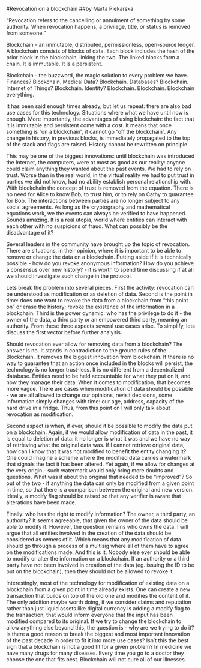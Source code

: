 #Revocation on a blockchain
##by Marta Piekarska

“Revocation refers to the cancelling or annulment of something by some authority. When revocation happens, a privilege, title, or status is removed from someone.”

Blockchain - an immutable, distributed, permissionless, open-source ledger. A blockchain consists of blocks of data. Each block includes the hash of the prior block in the blockchain, linking the two. The linked blocks form a chain. It is immutable. It is a persistent.

Blockchain - the buzzword, the magic solution to every problem we have. Finances? Blockchain. Medical Data? Blockchain. Databases? Blockchain. Internet of Things? Blockchain. Identity? Blockchain. Blockchain. Blockchain everything. 

It has been said enough times already, but let us repeat: there are also bad use cases for this technology. Situations where what we have until now is enough. More importantly, the advantages of using blockchain: the fact that it is immutable and persistent come with a cost. It means that once something is “on a blockchain”, it cannot go “off the blockchain”. Any change in history, in previous blocks, is immediately propagated to the top of the stack and flags are raised. History cannot be rewritten on principle. 

This may be one of the biggest innovations: until blockchain was introduced the Internet, the computers, were at most as good as our reality: anyone could claim anything they wanted about the past events. We had to rely on trust. Worse than in the real world, in the virtual reality we had to put trust in parties we did not know, had no ability establish personal relationship with. With blockchain the concept of trust is removed from the equation. There is no need for Alice to know Bob, to trust him, or to rely on Cathy to guarantee for Bob. The interactions between parties are no longer subject to any social agreements. As long as the cryptography and mathematical equations work, we the events can always be verified to have happened. Sounds amazing. It is a real utopia, world where entities can interact with each other with no suspicions of fraud. What can possibly be the disadvantage of it?

Several leaders in the community have brought up the topic of revocation. There are situations, in their opinion, where it is important to be able to remove or change the data on a blockchain. Putting aside if it is technically possible - how do you revoke anonymous information? How do you achieve a consensus over new history? - it is worth to spend time discussing if at all we should investigate such change in the protocol. 

Lets break the problem into several pieces. First the activity: revocation can be understood as modification or as deletion of data. Second is the point in time: does one want to revoke the data from a blockchain from “this point on” or erase the history; revoke the existence of the information in a blockchain. Third is the power dynamic: who has the privilege to do it - the owner of the data, a third party or an empowered third party, meaning an authority. From these three aspects several use cases arise. To simplify, lets discuss the first vector before further analysis. 

Should revocation ever allow for removing data from a blockchain? The answer is no. It stands in contradiction to the ground rules of the Blockchain. It removes the biggest innovation from blockchain. If there is no way to guarantee that an action once included in the blocks will persist, the technology is no longer trust-less. It is no different from a decentralized database. Entities need to be held accountable for what they put on it, and how they manage their data. When it comes to modification, that becomes more vague. There are cases when modification of data should be possible - we are all allowed to change our opinions, revisit decisions, some information simply changes with time: our age, address, capacity of the hard drive in a fridge. Thus, from this point on I will only talk about revocation as modification.

Second aspect is when, if ever, should it be possible to modify the data put on a blockchain. Again, if we would allow modification of data in the past, it is equal to deletion of data: it no longer is what it was and we have no way of retrieving what the original data was. If I cannot retrieve original data, how can I know that it was not modified to benefit the entity changing it? One could imagine a scheme where the modified data carries a watermark that signals the fact it has been altered. Yet again, if we allow for changes at the very origin - such watermark would only bring more doubts and questions. What was it about the original that needed to be “improved”? So out of the two - if anything the data can only be modified from a given point in time, so that there is a comparison between the original and new version. Ideally, a modify flag should be raised so that any verifier is aware that alterations have been made. 

Finally: who has the right to modify information? The owner, a third party, an authority? It seems agreeable, that given the owner of the data should be able to modify it. However, the question remains who owns the data. I will argue that all entities involved in the creation of the data should be considered as owners of it. Which means that any modification of data should go through a process of a multisig where all of them have to agree on the modifications made. And this is it. Nobody else ever should be able to modify or alter the information on a blockchain. If an authority or a third party have not been involved in creation of the data (eg. issuing the ID to be put on the blockchain), then they should not be allowed to revoke it. 

Interestingly, most of the technology for modification of existing data on a blockchain from a given point in time already exists. One can create a new transaction that builds on top of the old one and modifies the content of it. The only addition maybe worth doing, if we consider claims and reputation rather than just liquid assets like digital currency is adding a modify flag to the transaction, that would inform everyone that the input has been modified compared to its original. If we try to change the blockchain to allow anything else beyond this, the question is - why are we trying to do it? Is there a good reason to break the biggest and most important innovation of the past decade in order to fit it into more use cases? Isn’t this the best sign that a blockchain is not a good fit for a given problem? In medicine we have many drugs for many diseases. Every time you go to a doctor they choose the one that fits best. Blockchain will not cure all of our illnesses. 

